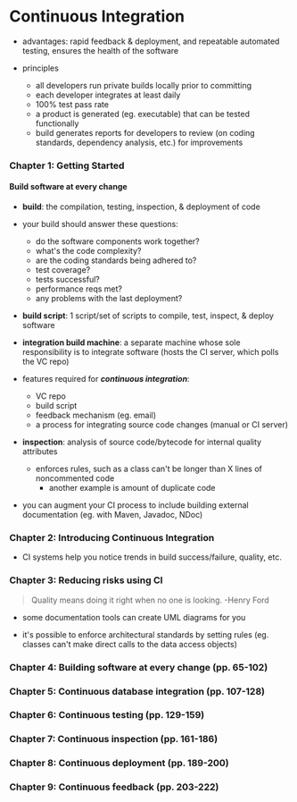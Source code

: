 # Continuous Integration

* advantages: rapid feedback & deployment, and repeatable automated testing, ensures the health of the software

* principles
  - all developers run private builds locally prior to committing
  - each developer integrates at least daily
  - 100% test pass rate
  - a product is generated (eg. executable) that can be tested functionally
  - build generates reports for developers to review (on coding standards, dependency analysis, etc.) for improvements

### Chapter 1: Getting Started

#### Build software at every change

* __build__: the compilation, testing, inspection, & deployment of code

* your build should answer these questions:
  - do the software components work together?
  - what's the code complexity?
  - are the coding standards being adhered to?
  - test coverage?
  - tests successful?
  - performance reqs met?
  - any problems with the last deployment?

* __build script__: 1 script/set of scripts to compile, test, inspect, & deploy software

* __integration build machine__: a separate machine whose sole responsibility is to integrate software (hosts the CI server, which polls the VC repo)

* features required for ___continuous integration___:
  * VC repo
  * build script
  * feedback mechanism (eg. email)
  * a process for integrating source code changes (manual or CI server)

* __inspection__: analysis of source code/bytecode for internal quality attributes
  - enforces rules, such as a class can't be longer than X lines of noncommented code
    + another example is amount of duplicate code

* you can augment your CI process to include building external documentation (eg. with Maven, Javadoc, NDoc)

### Chapter 2: Introducing Continuous Integration

* CI systems help you notice trends in build success/failure, quality, etc.

### Chapter 3: Reducing risks using CI

> Quality means doing it right when no one is looking.
-Henry Ford

* some documentation tools can create UML diagrams for you

* it's possible to enforce architectural standards by setting rules (eg. classes can't make direct calls to the data access objects)

### Chapter 4: Building software at every change (pp. 65-102)

### Chapter 5: Continuous database integration (pp. 107-128)

### Chapter 6: Continuous testing (pp. 129-159)

### Chapter 7: Continuous inspection (pp. 161-186)

### Chapter 8: Continuous deployment (pp. 189-200)

### Chapter 9: Continuous feedback (pp. 203-222)
